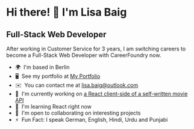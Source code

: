 Hi there! 👋 I'm Lisa Baig
==========================

Full-Stack Web Developer
------------------------

After working in Customer Service for 3 years, I am switching careers to become a Full-Stack Web Developer with CareerFoundry now.

* 🌍  I'm based in Berlin
* 🖥️  See my portfolio at [My Portfolio](http://leezajee.github.io/portfolio.website/)
* ✉️  You can contact me at [lisa.baig@outlook.com](mailto:lisa.baig@outlook.com)
* 🚀  I'm currently working on [a React client-side of a self-written movie API](https://github.com/LeezaJee/bolly-flix-client)
* 🧠  I'm learning React right now
* 🤝  I'm open to collaborating on interesting projects
* ⚡  Fun Fact: I speak German, English, Hindi, Urdu and Punjabi
